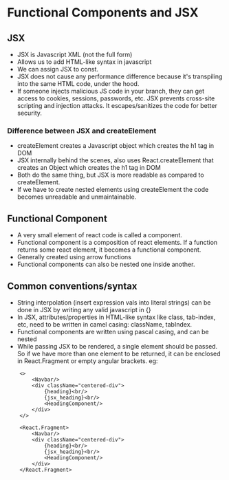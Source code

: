 # Functional Components and JSX

## JSX

- JSX is Javascript XML (not the full form)
- Allows us to add HTML-like syntax in javascript
- We can assign JSX to const. 
- JSX does not cause any performance difference because it's transpiling into the same HTML code, under the hood.
- If someone injects malicious JS code in your branch, they can get access to cookies, sessions, passwords, etc. JSX prevents cross-site scripting and injection attacks. It escapes/sanitizes the code for better security.

### Difference between JSX and createElement

- createElement creates a Javascript object which creates the h1 tag in DOM
- JSX internally behind the scenes, also uses React.createElement that creates an Object which creates the h1 tag in DOM
- Both do the same thing, but JSX is more readable as compared to createElement.
- If we have to create nested elements using createElement the code becomes unreadable and unmaintainable.

## Functional Component

- A very small element of react code is called a component.
- Functional component is a composition of react elements. If a function returns some react element, it becomes a functional component.
- Generally created using arrow functions
- Functional components can also be nested one inside another.

## Common conventions/syntax

- String interpolation (insert expression vals into literal strings) can be done in JSX by writing any valid javascript in {}
- In JSX, attributes/properties in HTML-like syntax like class, tab-index, etc, need to be written in camel casing: className, tabIndex.
- Functional components are written using pascal casing, and can be nested
- While passing JSX to be rendered, a single element should be passed. So if we have more than one element to be returned, it can be enclosed in React.Fragment or empty angular brackets.
eg:
```
	<>
		<Navbar/>
		<div className="centered-div">
			{heading}<br/>
			{jsx_heading}<br/>
			<HeadingComponent/>
		</div>
	</>
```

```
	<React.Fragment>
		<Navbar/>
		<div className="centered-div">
			{heading}<br/>
			{jsx_heading}<br/>
			<HeadingComponent/>
		</div>
	</React.Fragment>
```

